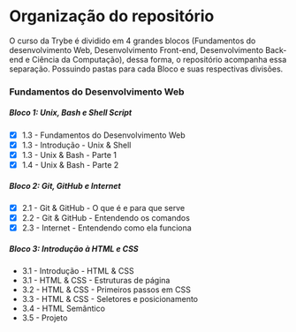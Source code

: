 # Organização do repositório

O curso da Trybe é dividido em 4 grandes blocos (Fundamentos do desenvolvimento Web, Desenvolvimento Front-end, Desenvolvimento Back-end e Ciência da Computação), dessa forma, o repositório acompanha essa separação. Possuindo pastas para cada Bloco e suas respectivas divisões.

  <summary><h3>Fundamentos do Desenvolvimento Web</h3></summary>

  ##### Bloco 1: Unix, Bash e Shell Script
 - [X] 1.3 - Fundamentos do Desenvolvimento Web
 - [X] 1.3 - Introdução - Unix & Shell
 - [X] 1.3 - Unix & Bash - Parte 1
 - [X] 1.4 - Unix & Bash - Parte 2

 ##### Bloco 2: Git, GitHub e Internet
 - [X] 2.1 - Git & GitHub  - O que é e para que serve
 - [X] 2.2 - Git & GitHub - Entendendo os comandos
 - [X] 2.3 - Internet - Entendendo como ela funciona

 ##### Bloco 3: Introdução à HTML e CSS
 -  3.1 - Introdução - HTML & CSS
 -  3.1 - HTML & CSS - Estruturas de página
 -  3.2 - HTML & CSS - Primeiros passos em CSS
 -  3.3 - HTML & CSS - Seletores e posicionamento
 -  3.4 - HTML Semântico
 -  3.5 - Projeto
